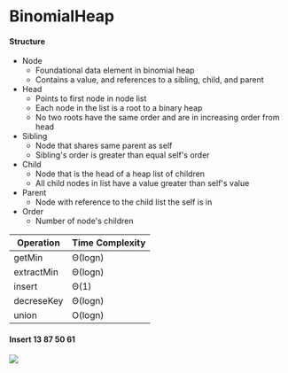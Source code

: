 # BinomialHeap
#### Structure
* Node
  - Foundational data element in binomial heap
  - Contains a value, and references to a sibling, child, and parent
* Head
  - Points to first node in node list
  - Each node in the list is a root to a binary heap
  - No two roots have the same order and are in 
    increasing order from head
* Sibling
  - Node that shares same parent as self
  - Sibling's order is greater than equal self's order
* Child
  - Node that is the head of a heap list of children
  - All child nodes in list have a value greater than self's value
* Parent
  - Node with reference to the child list the self is in
* Order
  - Number of node's children
 
Operation | Time Complexity 
----------|-------
getMin    | Θ(logn)
extractMin| Θ(logn)
insert    | Θ(1)
decreseKey| Θ(logn)
union     | O(logn)
   
#### Insert 13 87 50 61
![](images/insert_example.png)
